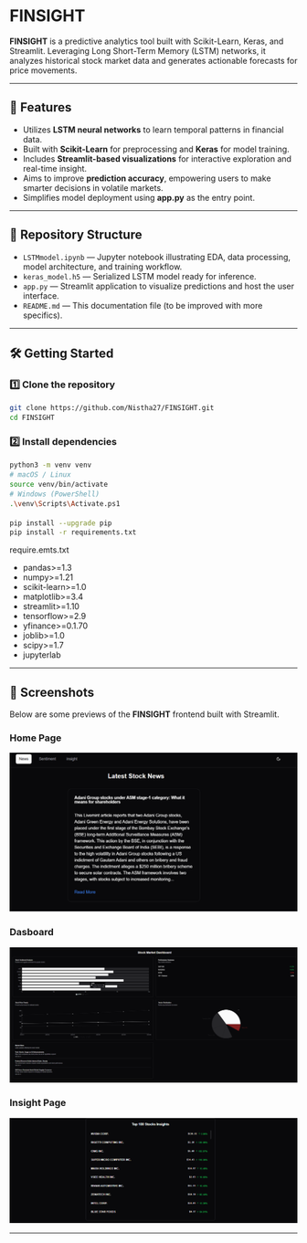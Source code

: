 # FINSIGHT

**FINSIGHT** is a predictive analytics tool built with Scikit-Learn, Keras, and Streamlit. Leveraging Long Short-Term Memory (LSTM) networks, it analyzes historical stock market data and generates actionable forecasts for price movements.

---

## 🚀 Features

- Utilizes **LSTM neural networks** to learn temporal patterns in financial data.
- Built with **Scikit-Learn** for preprocessing and **Keras** for model training.
- Includes **Streamlit-based visualizations** for interactive exploration and real-time insight.
- Aims to improve **prediction accuracy**, empowering users to make smarter decisions in volatile markets.
- Simplifies model deployment using **app.py** as the entry point.

---

## 📂 Repository Structure

- `LSTMmodel.ipynb` — Jupyter notebook illustrating EDA, data processing, model architecture, and training workflow.
- `keras_model.h5` — Serialized LSTM model ready for inference.
- `app.py` — Streamlit application to visualize predictions and host the user interface.
- `README.md` — This documentation file (to be improved with more specifics).

---

## 🛠 Getting Started

### 1️⃣ Clone the repository
```bash
git clone https://github.com/Nistha27/FINSIGHT.git
cd FINSIGHT
```
### 2️⃣ Install dependencies
```bash
python3 -m venv venv
# macOS / Linux
source venv/bin/activate
# Windows (PowerShell)
.\venv\Scripts\Activate.ps1

pip install --upgrade pip
pip install -r requirements.txt

```
require.emts.txt
* pandas>=1.3
* numpy>=1.21
* scikit-learn>=1.0
* matplotlib>=3.4
* streamlit>=1.10
* tensorflow>=2.9
* yfinance>=0.1.70
* joblib>=1.0
* scipy>=1.7
* jupyterlab
---

## 📸 Screenshots

Below are some previews of the **FINSIGHT** frontend built with Streamlit.

### Home Page
![News Page](News_page.png)

### Dasboard
![Dashboard Page](Dashboard.png)

### Insight Page
![Insight Page](Insights_page.png)


---

